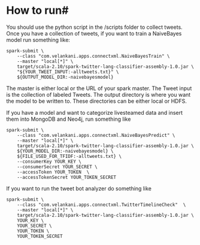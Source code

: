 # How to run#


You should use the python script in the /scripts folder to collect tweets. Once you have a collection of tweets, if you want to train a NaiveBayes model run something like:

	spark-submit \
		--class "com.velankani.apps.connectxml.NaiveBayesTrain" \
		--master "local[*]" \
		target/scala-2.10/spark-twitter-lang-classifier-assembly-1.0.jar \
		"${YOUR_TWEET_INPUT:-alltweets.txt}" \
		${OUTPUT_MODEL_DIR:-naivebayesmodel}

The master is either local or the URL of your spark master. The Tweet input is the collection of labeled Tweets. The output directory is where you want the model to be written to. These directories can be either local or HDFS.

If you have a model and want to categorize livesteamed data and insert them into MongoDB and Neo4j, run something like

	spark-submit \
     	--class "com.velankani.apps.connectxml.NaiveBayesPredict" \
     	--master "local[*]" \
     	target/scala-2.10/spark-twitter-lang-classifier-assembly-1.0.jar \
     	${YOUR_MODEL_DIR:-naivebayesmodel} \
     	${FILE_USED_FOR_TFIDF:-alltweets.txt} \
     	--consumerKey YOUR_KEY \
     	--consumerSecret YOUR_SECRET \
     	--accessToken YOUR_TOKEN  \
     	--accessTokenSecret YOUR_TOKEN_SECRET

If you want to run the tweet bot analyzer do something like

	spark-submit \
 		--class "com.velankani.apps.connectxml.TwitterTimelineCheck"  \
		--master "local[*]" \
 		target/scala-2.10/spark-twitter-lang-classifier-assembly-1.0.jar \
 		YOUR_KEY \
 		YOUR_SECRET \
 		YOUR_TOKEN \
 		YOUR_TOKEN_SECRET
